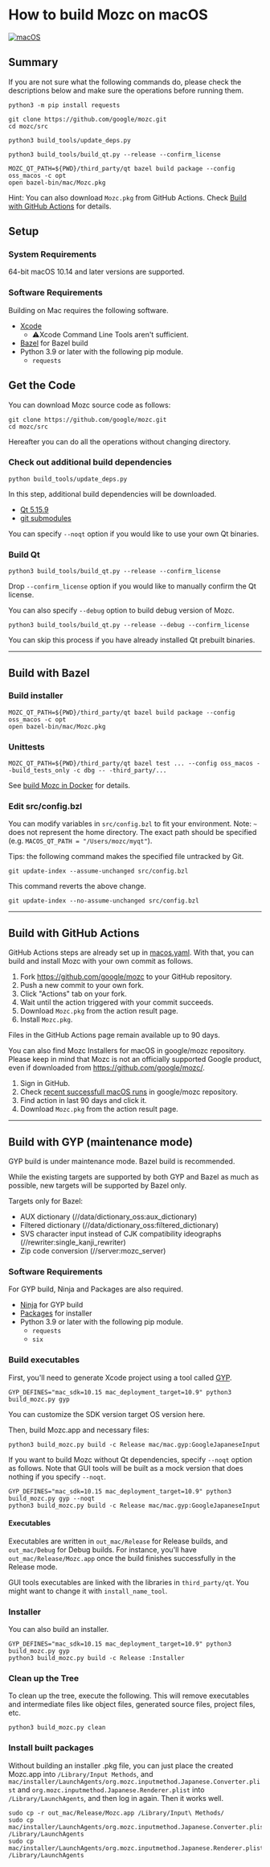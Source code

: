How to build Mozc on macOS
=========================

[![macOS](https://github.com/google/mozc/actions/workflows/macos.yaml/badge.svg)](https://github.com/google/mozc/actions/workflows/macos.yaml)

## Summary

If you are not sure what the following commands do, please check the descriptions below
and make sure the operations before running them.

```
python3 -m pip install requests

git clone https://github.com/google/mozc.git
cd mozc/src

python3 build_tools/update_deps.py

python3 build_tools/build_qt.py --release --confirm_license

MOZC_QT_PATH=${PWD}/third_party/qt bazel build package --config oss_macos -c opt
open bazel-bin/mac/Mozc.pkg
```

Hint: You can also download `Mozc.pkg` from GitHub Actions. Check [Build with GitHub Actions](#build-with-github-actions) for details.

## Setup

### System Requirements

64-bit macOS 10.14 and later versions are supported.

### Software Requirements

Building on Mac requires the following software.

* [Xcode](https://apps.apple.com/us/app/xcode/id497799835)
  * ⚠️Xcode Command Line Tools aren't sufficient.
* [Bazel](https://docs.bazel.build/versions/master/install-os-x.html) for Bazel build
* Python 3.9 or later with the following pip module.
  * `requests`

## Get the Code

You can download Mozc source code as follows:

```
git clone https://github.com/google/mozc.git
cd mozc/src
```

Hereafter you can do all the operations without changing directory.

### Check out additional build dependencies

```
python build_tools/update_deps.py
```

In this step, additional build dependencies will be downloaded.

  * [Qt 5.15.9](https://download.qt.io/archive/qt/5.15/5.15.9/submodules/qtbase-everywhere-opensource-src-5.15.9.tar.xz)
  * [git submodules](../.gitmodules)

You can specify `--noqt` option if you would like to use your own Qt binaries.

### Build Qt

```
python3 build_tools/build_qt.py --release --confirm_license
```

Drop `--confirm_license` option if you would like to manually confirm the Qt license.

You can also specify `--debug` option to build debug version of Mozc.

```
python3 build_tools/build_qt.py --release --debug --confirm_license
```

You can skip this process if you have already installed Qt prebuilt binaries.

-----

## Build with Bazel

### Build installer

```
MOZC_QT_PATH=${PWD}/third_party/qt bazel build package --config oss_macos -c opt
open bazel-bin/mac/Mozc.pkg
```

### Unittests

```
MOZC_QT_PATH=${PWD}/third_party/qt bazel test ... --config oss_macos --build_tests_only -c dbg -- -third_party/...
```

See [build Mozc in Docker](build_mozc_in_docker.md#unittests) for details.


### Edit src/config.bzl

You can modify variables in `src/config.bzl` to fit your environment.
Note: `~` does not represent the home directory.
The exact path should be specified (e.g. `MACOS_QT_PATH = "/Users/mozc/myqt"`).

Tips: the following command makes the specified file untracked by Git.
```
git update-index --assume-unchanged src/config.bzl
```

This command reverts the above change.
```
git update-index --no-assume-unchanged src/config.bzl
```

-----

## Build with GitHub Actions

GitHub Actions steps are already set up in [macos.yaml](../.github/workflows/macos.yaml). With that, you can build and install Mozc with your own commit as follows.

1. Fork https://github.com/google/mozc to your GitHub repository.
2. Push a new commit to your own fork.
3. Click "Actions" tab on your fork.
4. Wait until the action triggered with your commit succeeds.
5. Download `Mozc.pkg` from the action result page.
6. Install `Mozc.pkg`.

Files in the GitHub Actions page remain available up to 90 days.

You can also find Mozc Installers for macOS in google/mozc repository. Please keep in mind that Mozc is not an officially supported Google product, even if downloaded from https://github.com/google/mozc/.

1. Sign in GitHub.
2. Check [recent successfull macOS runs](https://github.com/google/mozc/actions/workflows/macos.yaml?query=is%3Asuccess) in google/mozc repository.
3. Find action in last 90 days and click it.
4. Download `Mozc.pkg` from the action result page.

-----

## Build with GYP (maintenance mode)

GYP build is under maintenance mode. Bazel build is recommended.

While the existing targets are supported by both GYP and Bazel as much as possible,
new targets will be supported by Bazel only.

Targets only for Bazel:

* AUX dictionary (//data/dictionary_oss:aux_dictionary)
* Filtered dictionary (//data/dictionary_oss:filtered_dictionary)
* SVS character input instead of CJK compatibility ideographs (//rewriter:single_kanji_rewriter)
* Zip code conversion (//server:mozc_server)

### Software Requirements

For GYP build, Ninja and Packages are also required.

* [Ninja](https://github.com/ninja-build/ninja) for GYP build
* [Packages](http://s.sudre.free.fr/Software/Packages/about.html) for installer
* Python 3.9 or later with the following pip module.
  * `requests`
  * `six`

### Build executables

First, you'll need to generate Xcode project using a tool called [GYP](https://chromium.googlesource.com/external/gyp).

```
GYP_DEFINES="mac_sdk=10.15 mac_deployment_target=10.9" python3 build_mozc.py gyp
```

You can customize the SDK version target OS version here.

Then, build Mozc.app and necessary files:

```
python3 build_mozc.py build -c Release mac/mac.gyp:GoogleJapaneseInput
```

If you want to build Mozc without Qt dependencies, specify `--noqt` option as follows.  Note that GUI tools will be built as a mock version that does nothing if you specify `--noqt`.

```
GYP_DEFINES="mac_sdk=10.15 mac_deployment_target=10.9" python3 build_mozc.py gyp --noqt
python3 build_mozc.py build -c Release mac/mac.gyp:GoogleJapaneseInput
```

#### Executables

Executables are written in `out_mac/Release` for Release builds, and `out_mac/Debug` for Debug builds. For instance, you'll have `out_mac/Release/Mozc.app` once the build finishes successfully in the Release mode.

GUI tools executables are linked with the libraries in `third_party/qt`. You might want to change it with `install_name_tool`.

### Installer

You can also build an installer.
```
GYP_DEFINES="mac_sdk=10.15 mac_deployment_target=10.9" python3 build_mozc.py gyp
python3 build_mozc.py build -c Release :Installer
```


### Clean up the Tree

To clean up the tree, execute the following. This will remove executables and intermediate files like object files, generated source files, project files, etc.

```
python3 build_mozc.py clean
```

### Install built packages

Without building an installer .pkg file, you can just place the created Mozc.app into `/Library/Input Methods`, and `mac/installer/LaunchAgents/org.mozc.inputmethod.Japanese.Converter.plist` and `org.mozc.inputmethod.Japanese.Renderer.plist` into `/Library/LaunchAgents`, and then log in again.  Then it works well.

```
sudo cp -r out_mac/Release/Mozc.app /Library/Input\ Methods/
sudo cp mac/installer/LaunchAgents/org.mozc.inputmethod.Japanese.Converter.plist /Library/LaunchAgents
sudo cp mac/installer/LaunchAgents/org.mozc.inputmethod.Japanese.Renderer.plist /Library/LaunchAgents
```
